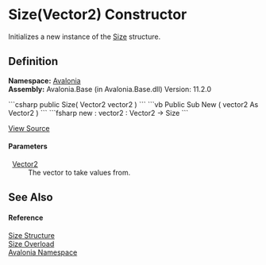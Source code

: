 # Size(Vector2) Constructor


Initializes a new instance of the <a href="T_Avalonia_Size">Size</a> structure.



## Definition
**Namespace:** <a href="N_Avalonia">Avalonia</a>  
**Assembly:** Avalonia.Base (in Avalonia.Base.dll) Version: 11.2.0

<Tabs groupId="api-code-preview">
<TabItem value="csharp" label="C#">
```csharp
public Size(
	Vector2 vector2
)
```
</TabItem>
<TabItem value="vb" label="VB">
```vb
Public Sub New ( 
	vector2 As Vector2
)
```
</TabItem>
<TabItem value="fsharp" label="F#">
```fsharp
new : 
        vector2 : Vector2 -> Size
```
</TabItem>
</Tabs>



<a href="https://github.com/AvaloniaUI/Avalonia/tree/master/src/Avalonia.Base/Size.cs#L49" title="View the source code">View Source</a>



#### Parameters
<dl><dt>  <a href="https://learn.microsoft.com/dotnet/api/system.numerics.vector2" target="_blank" rel="noopener noreferrer">Vector2</a></dt><dd>The vector to take values from.</dd></dl>

## See Also


#### Reference
<a href="T_Avalonia_Size">Size Structure</a>  
<a href="Overload_Avalonia_Size__ctor">Size Overload</a>  
<a href="N_Avalonia">Avalonia Namespace</a>  

